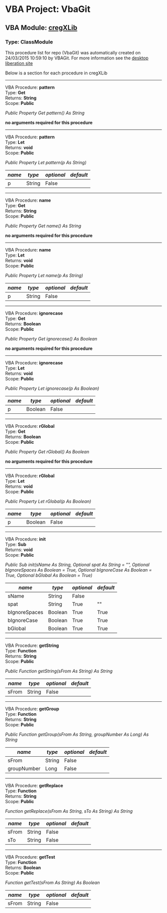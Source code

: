 # VBA Project: **VbaGit**
## VBA Module: **[cregXLib](/libraries/cregXLib.cls "source is here")**
### Type: ClassModule  

This procedure list for repo (VbaGit) was automatically created on 24/03/2015 10:59:10 by VBAGit.
For more information see the [desktop liberation site](http://ramblings.mcpher.com/Home/excelquirks/drivesdk/gettinggithubready "desktop liberation")

Below is a section for each procedure in cregXLib

---
VBA Procedure: **pattern**  
Type: **Get**  
Returns: **String**  
Scope: **Public**  

*Public Property Get pattern() As String*  

**no arguments required for this procedure**


---
VBA Procedure: **pattern**  
Type: **Let**  
Returns: **void**  
Scope: **Public**  

*Public Property Let pattern(p As String)*  

*name*|*type*|*optional*|*default*
---|---|---|---
p|String|False|


---
VBA Procedure: **name**  
Type: **Get**  
Returns: **String**  
Scope: **Public**  

*Public Property Get name() As String*  

**no arguments required for this procedure**


---
VBA Procedure: **name**  
Type: **Let**  
Returns: **void**  
Scope: **Public**  

*Public Property Let name(p As String)*  

*name*|*type*|*optional*|*default*
---|---|---|---
p|String|False|


---
VBA Procedure: **ignorecase**  
Type: **Get**  
Returns: **Boolean**  
Scope: **Public**  

*Public Property Get ignorecase() As Boolean*  

**no arguments required for this procedure**


---
VBA Procedure: **ignorecase**  
Type: **Let**  
Returns: **void**  
Scope: **Public**  

*Public Property Let ignorecase(p As Boolean)*  

*name*|*type*|*optional*|*default*
---|---|---|---
p|Boolean|False|


---
VBA Procedure: **rGlobal**  
Type: **Get**  
Returns: **Boolean**  
Scope: **Public**  

*Public Property Get rGlobal() As Boolean*  

**no arguments required for this procedure**


---
VBA Procedure: **rGlobal**  
Type: **Let**  
Returns: **void**  
Scope: **Public**  

*Public Property Let rGlobal(p As Boolean)*  

*name*|*type*|*optional*|*default*
---|---|---|---
p|Boolean|False|


---
VBA Procedure: **init**  
Type: **Sub**  
Returns: **void**  
Scope: **Public**  

*Public Sub init(sName As String, Optional spat As String = "", Optional bIgnoreSpaces As Boolean = True, Optional bIgnoreCase As Boolean = True, Optional bGlobal As Boolean = True)*  

*name*|*type*|*optional*|*default*
---|---|---|---
sName|String|False|
spat|String|True| ""
bIgnoreSpaces|Boolean|True| True
bIgnoreCase|Boolean|True| True
bGlobal|Boolean|True| True


---
VBA Procedure: **getString**  
Type: **Function**  
Returns: **String**  
Scope: **Public**  

*Public Function getString(sFrom As String) As String*  

*name*|*type*|*optional*|*default*
---|---|---|---
sFrom|String|False|


---
VBA Procedure: **getGroup**  
Type: **Function**  
Returns: **String**  
Scope: **Public**  

*Public Function getGroup(sFrom As String, groupNumber As Long) As String*  

*name*|*type*|*optional*|*default*
---|---|---|---
sFrom|String|False|
groupNumber|Long|False|


---
VBA Procedure: **getReplace**  
Type: **Function**  
Returns: **String**  
Scope: **Public**  

*Function getReplace(sFrom As String, sTo As String) As String*  

*name*|*type*|*optional*|*default*
---|---|---|---
sFrom|String|False|
sTo|String|False|


---
VBA Procedure: **getTest**  
Type: **Function**  
Returns: **Boolean**  
Scope: **Public**  

*Function getTest(sFrom As String) As Boolean*  

*name*|*type*|*optional*|*default*
---|---|---|---
sFrom|String|False|
